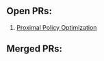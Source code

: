 ## Open PRs:
1. [Proximal Policy Optimization](https://github.com/mlpack/mlpack/pull/3239)


## Merged PRs: